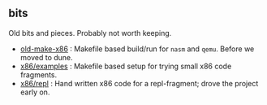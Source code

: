 
## bits

Old bits and pieces. Probably not worth keeping.

- [old-make-x86](old-make-x86) : Makefile based build/run for `nasm` and `qemu`. Before we moved to dune.
- [x86/examples](x86/examples) : Makefile based setup for trying small x86 code fragments.
- [x86/repl](x86/repl) : Hand written x86 code for a repl-fragment; drove the project early on.
